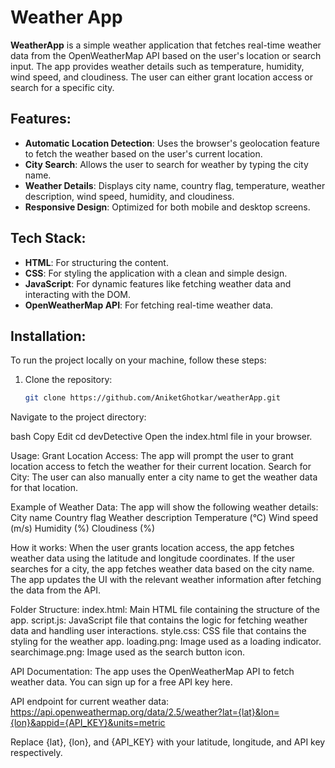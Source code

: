 # Weather App

**WeatherApp** is a simple weather application that fetches real-time weather data from the OpenWeatherMap API based on the user's location or search input. The app provides weather details such as temperature, humidity, wind speed, and cloudiness. The user can either grant location access or search for a specific city.

## Features:
- **Automatic Location Detection**: Uses the browser's geolocation feature to fetch the weather based on the user's current location.
- **City Search**: Allows the user to search for weather by typing the city name.
- **Weather Details**: Displays city name, country flag, temperature, weather description, wind speed, humidity, and cloudiness.
- **Responsive Design**: Optimized for both mobile and desktop screens.

## Tech Stack:
- **HTML**: For structuring the content.
- **CSS**: For styling the application with a clean and simple design.
- **JavaScript**: For dynamic features like fetching weather data and interacting with the DOM.
- **OpenWeatherMap API**: For fetching real-time weather data.

## Installation:
To run the project locally on your machine, follow these steps:

1. Clone the repository:
   ```bash
   git clone https://github.com/AniketGhotkar/weatherApp.git
Navigate to the project directory:

bash
Copy
Edit
cd devDetective
Open the index.html file in your browser.

Usage:
Grant Location Access: The app will prompt the user to grant location access to fetch the weather for their current location.
Search for City: The user can also manually enter a city name to get the weather data for that location.

Example of Weather Data:
The app will show the following weather details:
City name
Country flag
Weather description
Temperature (°C)
Wind speed (m/s)
Humidity (%)
Cloudiness (%)

How it works:
When the user grants location access, the app fetches weather data using the latitude and longitude coordinates.
If the user searches for a city, the app fetches weather data based on the city name.
The app updates the UI with the relevant weather information after fetching the data from the API.

Folder Structure:
index.html: Main HTML file containing the structure of the app.
script.js: JavaScript file that contains the logic for fetching weather data and handling user interactions.
style.css: CSS file that contains the styling for the weather app.
loading.png: Image used as a loading indicator.
searchimage.png: Image used as the search button icon.

API Documentation:
The app uses the OpenWeatherMap API to fetch weather data. You can sign up for a free API key here.

API endpoint for current weather data:
https://api.openweathermap.org/data/2.5/weather?lat={lat}&lon={lon}&appid={API_KEY}&units=metric

Replace {lat}, {lon}, and {API_KEY} with your latitude, longitude, and API key respectively.
